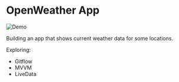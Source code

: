 # OpenWeather App

<img alt="Demo" src="https://imgur.com/NUlUAIt.png" />

Building an app that shows current weather data for some locations.

Exploring:

- Gitflow
- MVVM
- LiveData